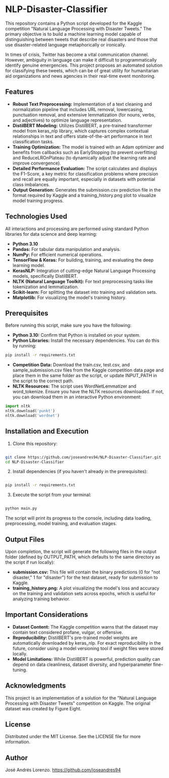 # NLP-Disaster-Classifier
This repository contains a Python script developed for the Kaggle competition "Natural Language Processing with Disaster Tweets." The primary objective is to build a machine learning model capable of distinguishing between tweets that describe real disasters and those that use disaster-related language metaphorically or ironically.

In times of crisis, Twitter has become a vital communication channel. However, ambiguity in language can make it difficult to programmatically identify genuine emergencies. This project proposes an automated solution for classifying these tweets, which can be of great utility for humanitarian aid organizations and news agencies in their real-time event monitoring.


## Features
- **Robust Text Preprocessing:** Implementation of a text cleaning and normalization pipeline that includes URL removal, lowercasing, punctuation removal, and extensive lemmatization (for nouns, verbs, and adjectives) to optimize language representation.
- **DistilBERT Modeling:** Utilizes DistilBERT, a pre-trained transformer model from keras_nlp library, which captures complex contextual relationships in text and offers state-of-the-art performance in text classification tasks.
- **Training Optimization:** The model is trained with an Adam optimizer and benefits from callbacks such as EarlyStopping (to prevent overfitting) and ReduceLROnPlateau (to dynamically adjust the learning rate and improve convergence).
- **Detailed Performance Evaluation:** The script calculates and displays the F1-Score, a key metric for classification problems where precision and recall are equally important, especially in datasets with potential class imbalances.
- **Output Generation:** Generates the submission.csv prediction file in the format required by Kaggle and a training_history.png plot to visualize model training progress.


## Technologies Used
All interactions and processing are performed using standard Python libraries for data science and deep learning:
- **Python 3.10**
- **Pandas:** For tabular data manipulation and analysis.
- **NumPy:** For efficient numerical operations.
- **TensorFlow & Keras:** For building, training, and evaluating the deep learning model.
- **KerasNLP:** Integration of cutting-edge Natural Language Processing models, specifically DistilBERT.
- **NLTK (Natural Language Toolkit):** For text preprocessing tasks like tokenization and lemmatization.
- **Scikit-learn:** For splitting the dataset into training and validation sets.
- **Matplotlib:** For visualizing the model's training history.


## Prerequisites
Before running this script, make sure you have the following:

- **Python 3.10:** Confirm that Python is installed on your system.
- **Python Libraries:** Install the necessary dependencies. You can do this by running:
```bash
pip install -r requirements.txt
```

- **Competition Data:** Download the train.csv, test.csv, and sample_submission.csv files from the Kaggle competition data page and place them in the same folder as the script, or update INPUT_PATH in the script to the correct path.
- **NLTK Resources:** The script uses WordNetLemmatizer and word_tokenize. Ensure you have the NLTK resources downloaded. If not, you can download them in an interactive Python environment:
```Python
import nltk
nltk.download('punkt')
nltk.download('wordnet')
```

## Installation and Execution
1. Clone this repository:
```bash

git clone https://github.com/joseandres94/NLP-Disaster-Classifier.git
cd NLP-Disaster-Classifier
```

2. Install dependencies (if you haven't already in the prerequisites):
```bash

pip install -r requirements.txt
```

3. Execute the script from your terminal:
```bash

python main.py
```
The script will print its progress to the console, including data loading, preprocessing, model training, and evaluation stages.


## Output Files
Upon completion, the script will generate the following files in the output folder (defined by OUTPUT_PATH, which defaults to the same directory as the script if run locally):

- **submission.csv:** This file will contain the binary predictions (0 for "not disaster," 1 for "disaster") for the test dataset, ready for submission to Kaggle.
- **training_history.png:** A plot visualizing the model's loss and accuracy on the training and validation sets across epochs, which is useful for analyzing training behavior.


## Important Considerations
- **Dataset Content:** The Kaggle competition warns that the dataset may contain text considered profane, vulgar, or offensive.
- **Reproducibility:** DistilBERT's pre-trained model weights are automatically downloaded by keras_nlp. For exact reproducibility in the future, consider using a model versioning tool if weight files were stored locally.
- **Model Limitations:** While DistilBERT is powerful, prediction quality can depend on data cleanliness, dataset diversity, and hyperparameter fine-tuning.


## Acknowledgments
This project is an implementation of a solution for the "Natural Language Processing with Disaster Tweets" competition on Kaggle. The original dataset was created by Figure Eight.


## License
Distributed under the MIT License. See the LICENSE file for more information.


## Author
José Andrés Lorenzo.
https://github.com/joseandres94
